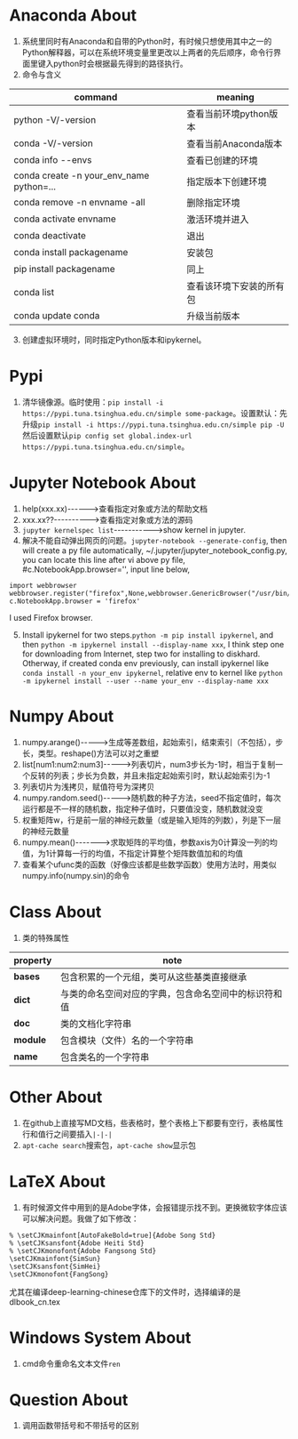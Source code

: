 # Anaconda About
1. 系统里同时有Anaconda和自带的Python时，有时候只想使用其中之一的Python解释器，可以在系统环境变量里更改以上两者的先后顺序，命令行界面里键入python时会根据最先得到的路径执行。
2. 命令与含义

|command|meaning|
|-|-|
|python -V/-version|查看当前环境python版本|
|conda -V/-version|查看当前Anaconda版本|
|conda info --envs|查看已创建的环境|
|conda create -n your_env_name python=...|指定版本下创建环境|
|conda remove -n envname -all|删除指定环境|
|conda activate envname|激活环境并进入|
|conda deactivate|退出|
|conda install packagename|安装包|
|pip install packagename|同上|
|conda list|查看该环境下安装的所有包|
|conda update conda|升级当前版本|

3. 创建虚拟环境时，同时指定Python版本和ipykernel。

# Pypi
1. 清华镜像源。临时使用：```pip install -i https://pypi.tuna.tsinghua.edu.cn/simple some-package```。设置默认：先升级```pip install -i https://pypi.tuna.tsinghua.edu.cn/simple pip -U```然后设置默认```pip config set global.index-url https://pypi.tuna.tsinghua.edu.cn/simple```。


# Jupyter Notebook About
1. help(xxx.xx)------>查看指定对象或方法的帮助文档
2. xxx.xx??---------->查看指定对象或方法的源码
3. ```jupyter kernelspec list```----------->show kernel in jupyter.
4. 解决不能自动弹出网页的问题。```jupyter-notebook --generate-config```, then will create a py file automatically, ~/.jupyter/jupyter_notebook_config.py, you can locate this line after vi above py file, #c.NotebookApp.browser='', input line below,
```
import webbrowser
webbrowser.register("firefox",None,webbrowser.GenericBrowser("/usr/bin/firefox"))
c.NotebookApp.browser = 'firefox'
```
I used Firefox browser.

5. Install ipykernel for two steps.```python -m pip install ipykernel```, and then ```python -m ipykernel install --display-name xxx```, I think step one for downloading from Internet, step two for installing to diskhard.  Otherway, if created conda env previously, can install ipykernel like ```conda install -n your_env ipykernel```, relative env to kernel like ```python -m ipykernel install --user --name your_env --display-name xxx```



# Numpy About
1. numpy.arange()----->生成等差数组，起始索引，结束索引（不包括），步长，类型。reshape()方法可以对之重塑
2. list[num1:num2:num3]----->列表切片，num3步长为-1时，相当于复制一个反转的列表；步长为负数，并且未指定起始索引时，默认起始索引为-1
3. 列表切片为浅拷贝，赋值符号为深拷贝
4. numpy.random.seed()----->随机数的种子方法，seed不指定值时，每次运行都是不一样的随机数，指定种子值时，只要值没变，随机数就没变
5. 权重矩阵w，行是前一层的神经元数量（或是输入矩阵的列数），列是下一层的神经元数量
6. numpy.mean()------->求取矩阵的平均值，参数axis为0计算没一列的均值，为1计算每一行的均值，不指定计算整个矩阵数值加和的均值
7. 查看某个ufunc类的函数（好像应该都是些数学函数）使用方法时，用类似numpy.info(numpy.sin)的命令


# Class About
1. 类的特殊属性

|property|note|
|-|-|
|__bases__|包含积累的一个元组，类可从这些基类直接继承|
|__dict__|与类的命名空间对应的字典，包含命名空间中的标识符和值|
|__doc__|类的文档化字符串|
|__module__|包含模块（文件）名的一个字符串|
|__name__|包含类名的一个字符串|


# Other About
1. 在github上直接写MD文档，些表格时，整个表格上下都要有空行，表格属性行和值行之间要插入```|-|-|```
2. ```apt-cache search```搜索包，```apt-cache show```显示包


# LaTeX About
1. 有时候源文件中用到的是Adobe字体，会报错提示找不到。更换微软字体应该可以解决问题。我做了如下修改：
```\usepackage {xeCJK}
% \setCJKmainfont[AutoFakeBold=true]{Adobe Song Std}
% \setCJKsansfont{Adobe Heiti Std}
% \setCJKmonofont{Adobe Fangsong Std}
\setCJKmainfont{SimSun}
\setCJKsansfont{SimHei}
\setCJKmonofont{FangSong}
```
尤其在编译deep-learning-chinese仓库下的文件时，选择编译的是dlbook_cn.tex


# Windows System About
1. cmd命令重命名文本文件```ren```


# Question About
1. 调用函数带括号和不带括号的区别
